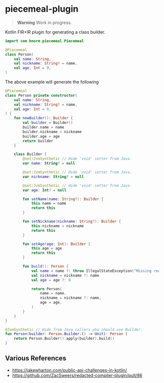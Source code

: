 # piecemeal-plugin

> **Warning**
> Work in progress.

Kotlin FIR+IR plugin for generating a class builder.

```kotlin
import com.bnorm.piecemeal.Piecemeal

@Piecemeal
class Person(
    val name: String,
    val nickname: String? = name,
    val age: Int = 0,
)
```

The above example will generate the following

```kotlin
@Piecemeal
class Person private constructor(
    val name: String,
    val nickname: String? = name,
    val age: Int = 0,
) {
    fun newBuilder(): Builder {
        val builder = Builder()
        builder.name = name
        builder.nickname = nickname
        builder.age = age
        return builder
    }

    class Builder {
        @set:JvmSynthetic // Hide 'void' setter from Java.
        var name: String? = null

        @set:JvmSynthetic // Hide 'void' setter from Java.
        var nickname: String? = null

        @set:JvmSynthetic // Hide 'void' setter from Java.
        var age: Int? = null

        fun setName(name: String?): Builder {
            this.name = name
            return this
        }

        fun setNickname(nickname: String?): Builder {
            this.nickname = nickname
            return this
        }

        fun setAge(age: Int): Builder {
            this.age = age
            return this
        }

        fun build(): Person {
            val name = name ?: throw IllegalStateException("Missing required parameter 'name'.")
            val nickname = nickname ?: name
            val age = age ?: 0

            return Person(
                name = name,
                nickname = nickname ?: name,
                age = age,
            )
        }
    }
}

@JvmSynthetic // Hide from Java callers who should use Builder.
fun Person(builder: Person.Builder.() -> Unit): Person {
    return Person.Builder().apply(builder).build()
}
```

## Various References

- https://jakewharton.com/public-api-challenges-in-kotlin/
- https://github.com/ZacSweers/redacted-compiler-plugin/pull/86

